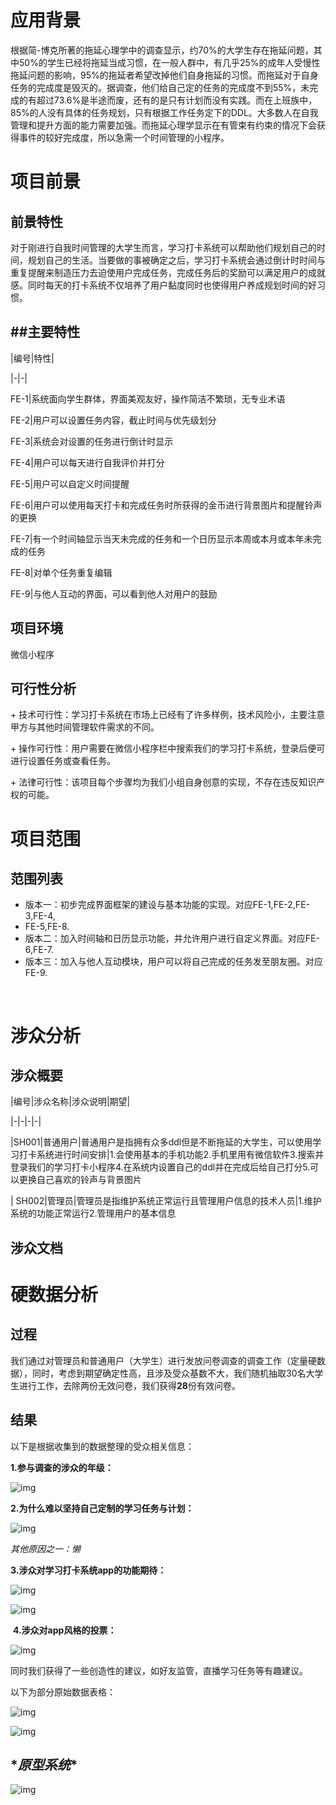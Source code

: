 # 应用背景

根据简-博克所著的拖延心理学中的调查显示，约70%的大学生存在拖延问题，其中50%的学生已经将拖延当成习惯，在一般人群中，有几乎25%的成年人受慢性拖延问题的影响，95%的拖延者希望改掉他们自身拖延的习惯。而拖延对于自身任务的完成度是毁灭的。据调查，他们给自己定的任务的完成度不到55%，未完成的有超过73.6%是半途而废，还有的是只有计划而没有实践。而在上班族中，85%的人没有具体的任务规划，只有根据工作任务定下的DDL。大多数人在自我管理和提升方面的能力需要加强。而拖延心理学显示在有管束有约束的情况下会获得事件的较好完成度，所以急需一个时间管理的小程序。

# **项目前景**

## **前景特性**

对于刚进行自我时间管理的大学生而言，学习打卡系统可以帮助他们规划自己的时间，规划自己的生活。当要做的事被确定之后，学习打卡系统会通过倒计时时间与重复提醒来制造压力去迫使用户完成任务，完成任务后的奖励可以满足用户的成就感。同时每天的打卡系统不仅培养了用户黏度同时也使得用户养成规划时间的好习惯。

## **##主要特性**



|编号|特性|

|-|-|

FE-1|系统面向学生群体，界面美观友好，操作简洁不繁琐，无专业术语

FE-2|用户可以设置任务内容，截止时间与优先级划分

FE-3|系统会对设置的任务进行倒计时显示

FE-4|用户可以每天进行自我评价并打分

FE-5|用户可以自定义时间提醒

FE-6|用户可以使用每天打卡和完成任务时所获得的金币进行背景图片和提醒铃声的更换

FE-7|有一个时间轴显示当天未完成的任务和一个日历显示本周或本月或本年未完成的任务

FE-8|对单个任务重复编辑

FE-9|与他人互动的界面，可以看到他人对用户的鼓励

 

## **项目环境**

微信小程序 

## **可行性分析**

\+ 技术可行性：学习打卡系统在市场上已经有了许多样例，技术风险小，主要注意甲方与其他时间管理软件需求的不同。

\+ 操作可行性：用户需要在微信小程序栏中搜索我们的学习打卡系统，登录后便可进行设置任务或查看任务。

\+ 法律可行性：该项目每个步骤均为我们小组自身创意的实现，不存在违反知识产权的可能。

# **项目范围**

## **范围列表**

-  版本一：初步完成界面框架的建设与基本功能的实现。对应FE-1,FE-2,FE-3,FE-4,
- FE-5,FE-8.
-  版本二：加入时间轴和日历显示功能，并允许用户进行自定义界面。对应FE-6,FE-7.
-  版本三：加入与他人互动模块，用户可以将自己完成的任务发至朋友圈。对应FE-9.

​    

# **涉众分析**

## **涉众概要**

|编号|涉众名称|涉众说明|期望|

|-|-|-|-|

|SH001|普通用户|普通用户是指拥有众多ddl但是不断拖延的大学生，可以使用学习打卡系统进行时间安排|1.会使用基本的手机功能2.手机里用有微信软件3.搜索并登录我们的学习打卡小程序4.在系统内设置自己的ddl并在完成后给自己打分5.可以更换自己喜欢的铃声与背景图片

| SH002|管理员|管理员是指维护系统正常运行且管理用户信息的技术人员|1.维护系统的功能正常运行2.管理用户的基本信息

## **涉众文档**

# **硬数据分析**

## **过程**

我们通过对管理员和普通用户（大学生）进行发放问卷调查的调查工作（定量硬数据），同时，考虑到期望确定性高，且涉及受众基数不大，我们随机抽取30名大学生进行工作，去除两份无效问卷，我们获得**28**份有效问卷。

## **结果**

以下是根据收集到的数据整理的受众相关信息：

**1.参与调查的涉众的年级：**

![img](file:///C:/Users/zld/AppData/Local/Temp/msohtmlclip1/01/clip_image002.png)

**2.为什么难以坚持自己定制的学习任务与计划：**

![img](file:///C:/Users/zld/AppData/Local/Temp/msohtmlclip1/01/clip_image004.png)

*其他原因之一：懒*

 

**3.涉众对学习打卡系统app的功能期待：**

![img](file:///C:/Users/zld/AppData/Local/Temp/msohtmlclip1/01/clip_image006.png)

![img](file:///C:/Users/zld/AppData/Local/Temp/msohtmlclip1/01/clip_image008.png)

 

​       **4.涉众对app风格的投票：**

![img](file:///C:/Users/zld/AppData/Local/Temp/msohtmlclip1/01/clip_image010.png)

同时我们获得了一些创造性的建议，如好友监管，直播学习任务等有趣建议。

 

 

以下为部分原始数据表格：

 

![img](file:///C:/Users/zld/AppData/Local/Temp/msohtmlclip1/01/clip_image012.png)

![img](file:///C:/Users/zld/AppData/Local/Temp/msohtmlclip1/01/clip_image014.png)

 

## \**原型系统**

![img](file:///C:/Users/zld/AppData/Local/Temp/msohtmlclip1/01/clip_image016.jpg)